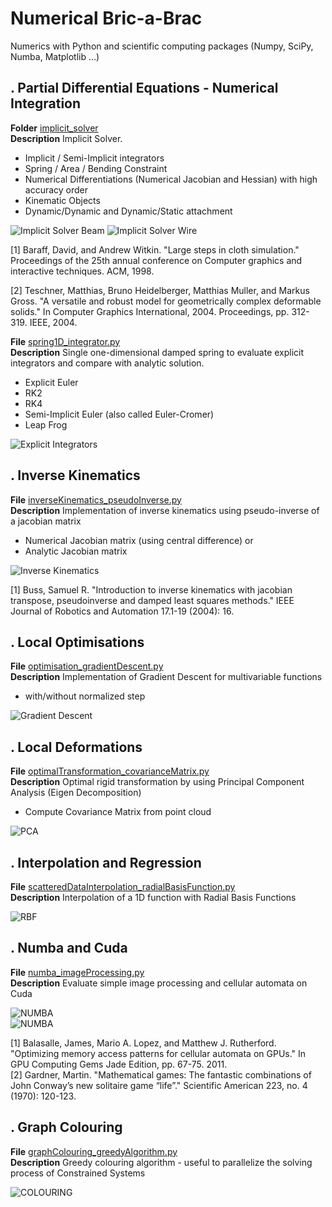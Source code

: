 # Numerical Bric-a-Brac
Numerics with Python and scientific computing packages (Numpy, SciPy, Numba, Matplotlib ...)

## . Partial Differential Equations - Numerical Integration
**Folder** [implicit_solver](https://github.com/vincentbonnetcg/Numerical-Bric-a-Brac/tree/master/implicit_solver)<br>
**Description** Implicit Solver.
- Implicit / Semi-Implicit integrators
- Spring / Area / Bending Constraint
- Numerical Differentiations (Numerical Jacobian and Hessian) with high accuracy order
- Kinematic Objects
- Dynamic/Dynamic and Dynamic/Static attachment

![Implicit Solver Beam](https://github.com/vincentbonnetcg/Toy-Code/blob/master/img/implicitSolver_beam.gif)
![Implicit Solver Wire](https://github.com/vincentbonnetcg/Toy-Code/blob/master/img/implicitSolver_wire.gif)

[1] Baraff, David, and Andrew Witkin. "Large steps in cloth simulation." Proceedings of the 25th annual conference on Computer graphics and interactive techniques. ACM, 1998.

[2] Teschner, Matthias, Bruno Heidelberger, Matthias Muller, and Markus Gross. "A versatile and robust model for geometrically complex deformable solids." In Computer Graphics International, 2004. Proceedings, pp. 312-319. IEEE, 2004.

**File** [spring1D_integrator.py](https://github.com/vincentbonnetcg/Toy-Code/blob/master/spring1D_integrator.py)<br>
**Description** Single one-dimensional damped spring to evaluate explicit integrators and compare with analytic solution.
- Explicit Euler
- RK2
- RK4
- Semi-Implicit Euler (also called Euler-Cromer)
- Leap Frog

![Explicit Integrators](https://github.com/vincentbonnetcg/Toy-Code/blob/master/img/spring1D_integrator.png)

## . Inverse Kinematics
**File** [inverseKinematics_pseudoInverse.py](https://github.com/vincentbonnetcg/Toy-Code/blob/master/inverseKinematics_pseudoInverse.py)<br>
**Description** Implementation of inverse kinematics using pseudo-inverse of a jacobian matrix
- Numerical Jacobian matrix (using central difference) or
- Analytic Jacobian matrix

![Inverse Kinematics](https://github.com/vincentbonnetcg/Toy-Code/blob/master/img/inverseKinematics_pseudoInverse.png)

[1] Buss, Samuel R. "Introduction to inverse kinematics with jacobian transpose, pseudoinverse and damped least squares methods." IEEE Journal of Robotics and Automation 17.1-19 (2004): 16.

## . Local Optimisations
**File** [optimisation_gradientDescent.py](https://github.com/vincentbonnetcg/Toy-Code/blob/master/optimisation_gradientDescent.py)<br>
**Description** Implementation of Gradient Descent for multivariable functions
- with/without normalized step

![Gradient Descent](https://github.com/vincentbonnetcg/Toy-Code/blob/master/img/optimisation_gradientDescent.png)

## . Local Deformations
**File** [optimalTransformation_covarianceMatrix.py](https://github.com/vincentbonnetcg/Toy-Code/blob/master/optimalTransformation_covarianceMatrix.py)<br>
**Description** Optimal rigid transformation by using Principal Component Analysis (Eigen Decomposition)
- Compute Covariance Matrix from point cloud

![PCA](https://github.com/vincentbonnetcg/Toy-Code/blob/master/img/optimalTransformation_covarianceMatrix.png)

## . Interpolation and Regression
**File** [scatteredDataInterpolation_radialBasisFunction.py](https://github.com/vincentbonnetcg/Toy-Code/blob/master/scatteredDataInterpolation_radialBasisFunction.py)<br>
**Description** Interpolation of a 1D function with Radial Basis Functions

![RBF](https://github.com/vincentbonnetcg/Toy-Code/blob/master/img/scatteredDataInterpolation_radialBasisFunction.png)

## . Numba and Cuda
**File** [numba_imageProcessing.py](https://github.com/vincentbonnetcg/Toy-Code/blob/master/numba_imageProcessing.py)<br>
**Description** Evaluate simple image processing and cellular automata on Cuda

![NUMBA](https://github.com/vincentbonnetcg/Toy-Code/blob/master/img/numba_imageProcessing.png)<br>
![NUMBA](https://github.com/vincentbonnetcg/Toy-Code/blob/master/img/numba_cellularAutomata.gif)

[1] Balasalle, James, Mario A. Lopez, and Matthew J. Rutherford. "Optimizing memory access patterns for cellular automata on GPUs." In GPU Computing Gems Jade Edition, pp. 67-75. 2011.<br>
[2] Gardner, Martin. "Mathematical games: The fantastic combinations of John Conway’s new solitaire game “life”." Scientific American 223, no. 4 (1970): 120-123.

## . Graph Colouring
**File** [graphColouring_greedyAlgorithm.py](https://github.com/vincentbonnetcg/Toy-Code/blob/master/graphColouring_greedyAlgorithm.py)<br>
**Description** Greedy colouring algorithm - useful to parallelize the solving process of Constrained Systems

![COLOURING](https://github.com/vincentbonnetcg/Toy-Code/blob/master/img/graphColouring_greedyAlgorithm.png)

